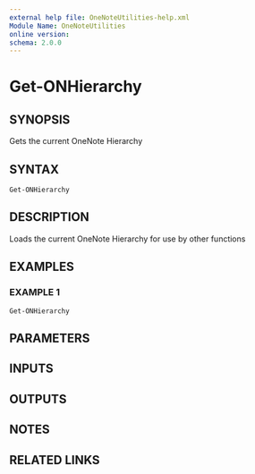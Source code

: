```yaml
---
external help file: OneNoteUtilities-help.xml
Module Name: OneNoteUtilities
online version:
schema: 2.0.0
---
```


# Get-ONHierarchy

## SYNOPSIS
Gets the current OneNote Hierarchy

## SYNTAX

```
Get-ONHierarchy
```

## DESCRIPTION
Loads the current OneNote Hierarchy for use by other functions

## EXAMPLES

### EXAMPLE 1
```
Get-ONHierarchy
```

## PARAMETERS

## INPUTS

## OUTPUTS

## NOTES

## RELATED LINKS
